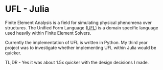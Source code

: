 # UFL - Julia

Finite Element Analysis is a field for simulating physical phenomena over structures.
The Unified Form Language ([UFL](https://github.com/FEniCS/ufl)) is a domain specific language used heavily within Finite Element Solvers.

Currently the implementation of UFL is written in Python. My third year project was to investigate whether implementing UFL within Julia would be quicker.

TL;DR - Yes it was about 1.5x quicker with the design decisions I made.

